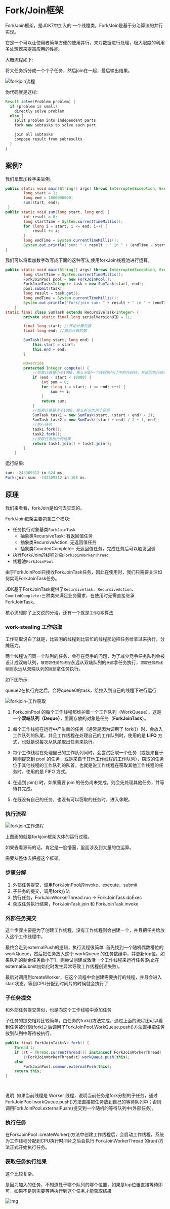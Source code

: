 # Fork/Join框架

Fork/Join框架，是JDK7中加入的 一个线程类。Fork/Join是基于分治算法的并行实现。

它是一个可以让使用者简单方便的使用并行，来对数据进行处理，极大限度的利用多处理器来提高应用的性能。

大概流程如下:

将大任务拆分成一个个子任务，然后join在一起，最后输出结果。

![forkjoin流程](https://www.shiyitopo.tech/uPic/forkjoin%E6%B5%81%E7%A8%8B.png)


伪代码就是这样:

```java
Result solve(Problem problem) {
  if (problem is small) 
    directly solve problem
  else {
    split problem into independent parts
    fork new subtasks to solve each part

    join all subtasks
    compose result from subresults
  }
}
```



## 案例?

我们拿累加数字来举例。

```java
public static void main(String[] args) throws InterruptedException, ExecutionException {
        long start = 1;
        long end = 1000000000;
        sum(start, end);
 }
public static void sum(long start, long end) {
        int result = 0;
        long startTime = System.currentTimeMillis();
        for (long i = start; i <= end; i++) {
            result += i;
        }
        long endTime = System.currentTimeMillis();
        System.out.println("sum: " + result + " in " + (endTime - startTime) + " ms.");
}
```

我们可以将累加数字改写成下面的这种写法,使用forkJoin线程池进行运算。

```java
public static void main(String[] args) throws InterruptedException, ExecutionException {
        long startTime = System.currentTimeMillis();
        ForkJoinPool pool = new ForkJoinPool();
        ForkJoinTask<Integer> task = new SumTask(start, end);
        pool.submit(task);
        long result = task.get();
        long endTime = System.currentTimeMillis();
        System.out.println("Fork/join sum: " + result + " in " + (endTime - startTime) + " ms.");
    }
static final class SumTask extends RecursiveTask<Integer> {
        private static final long serialVersionUID = 1L;

        final long start; //开始计算的数
        final long end; //最后计算的数

        SumTask(long start, long end) {
            this.start = start;
            this.end = end;
        }

        @Override
        protected Integer compute() {
            //如果计算量小于1000，那么分配一个线程执行if中的代码块，并返回执行结果
            if (end - start < 10000) {
                int sum = 0;
                for (long i = start; i <= end; i++) {
                    sum += i;
                }
                return sum;
            }
            //如果计算量大于1000，那么拆分为两个任务
            SumTask task1 = new SumTask(start, (start + end) / 2);
            SumTask task2 = new SumTask((start + end) / 2 + 1, end);
            //执行任务
            task1.fork();
            task2.fork();
            //获取任务执行的结果
            return task1.join() + task2.join();
        }
    }
```

运行结果:

```java
sum: -243309312 in 624 ms.
Fork/join sum: -243309312 in 168 ms.
```


## 原理

我们来看看，forkJoin是如何去实现的。

Fork/Join框架主要包含三个模块:

+ 任务执行对象基类`ForkJoinTask`
  + 抽象类RecursiveTask: 有返回值任务
  + 抽象类RecursiveAction: 无返回值任务
  + 抽象类CountedCompleter: 无返回值任务，完成任务后可以触发回调
+ 执行Fork/Join的线程对象`ForkJoinWorkerThread`
+ 线程池`ForkJoinPool`

由于ForkJoinPool只接收ForkJoinTask任务，因此在使用时，我们只需要关注如何实现ForkJoinTask任务。

JDK基于ForkJoinTask提供了`RecursiveTask`、`RecursiveAction`、`CountedCompleter`三种类来满足业务需求，在使用时无需直接继承ForkJoinTask。

核心思想除了上文说的分治，还有一个就是`工作窃取`算法

### work-stealing 工作窃取

工作窃取说白了就是，比较闲的线程到比较忙的线程那边把任务给拿过来执行，分摊压力。

两个线程访问同一个队列的任务，会存在竞争的问题，为了减少竞争任务队列会被设计成双端队列，`被窃取任务的线程`永远从双端队列的`头部`拿任务执行，`窃取任务的线程`则永远从双端队列的`尾部`拿任务执行。

如下图所示:

queue2在执行完之后，会将queue0的task，给拉入到自己的线程下进行运行

![forkjoin-工作窃取](https://www.shiyitopo.tech/uPic/forkjoin-%E5%B7%A5%E4%BD%9C%E7%AA%83%E5%8F%96.png)

1. ForkJoinPool 的每个工作线程都维护着一个工作队列（WorkQueue），这是一个**双端队列（Deque）**，里面存放的对象是任务（**ForkJoinTask**）。

2. 每个工作线程在运行中产生新的任务（通常是因为调用了 fork()）时，会放入工作队列的队尾，并且工作线程在处理自己的工作队列时，使用的是 **LIFO** 方式，也就是说每次从队尾取出任务来执行。

3. 每个工作线程在处理自己的工作队列同时，会尝试窃取一个任务（或是来自于刚刚提交到 pool 的任务，或是来自于其他工作线程的工作队列），窃取的任务位于其他线程的工作队列的队首，也就是说工作线程在窃取其他工作线程的任务时，使用的是 FIFO 方式。

4. 在遇到 join() 时，如果需要 join 的任务尚未完成，则会先处理其他任务，并等待其完成。

5. 在既没有自己的任务，也没有可以窃取的任务时，进入休眠。



### 执行流程

![forkjoin工作流程](https://www.shiyitopo.tech/uPic/forkjoin%E5%B7%A5%E4%BD%9C%E6%B5%81%E7%A8%8B.png)

上图画的就是forkjoin框架大体的运行过程。

如果去看源码的话，肯定是一脸懵逼，里面涉及到大量的位运算。

需要从整体去把握这个框架。

### 步骤分解

1. 外部任务提交，调用ForkJoinPool的invoke、execute、submit
2. 子任务的提交，调用fork方法
3. 执行任务，ForkJoinWorkerThread.run -> ForkJoinTask.doExec
4. 获取任务执行结果，ForkJoinTask.join 和 ForkJoinTask.invoke

### 外部任务提交

这个步骤主要是为了创建工作线程，没有工作线程则会创建一个，并且把任务给放入这个工作线程中。

最终会走到externalPush的逻辑，执行流程很简单: 首先找到一个随机偶数槽位的 workQueue，然后把任务放入这个 workQueue 的任务数组中，并更新top位。如果队列的剩余任务数小于1，则尝试创建或激活一个工作线程来运行任务(防止在externalSubmit初始化时发生异常导致工作线程创建失败)。

最后对调用到createWorker，在这个流程中会创建需要执行的线程，并且会进入start状态，等到CPU分配到时间片的时候就会执行了

### 子任务提交

和外部任务提交类似，也是向这个工作线程中添加任务

子任务的提交相对比较简单，由任务的fork()方法完成。通过上面的流程图可以看到任务被分割(fork)之后调用了ForkJoinPool.WorkQueue.push()方法直接把任务放到队列中等待被执行。

```java
public final ForkJoinTask<V> fork() {
    Thread t;
    if ((t = Thread.currentThread()) instanceof ForkJoinWorkerThread)
        ((ForkJoinWorkerThread)t).workQueue.push(this);
    else
        ForkJoinPool.common.externalPush(this);
    return this;
}

    
```

说明: 如果当前线程是 Worker 线程，说明当前任务是fork分割的子任务，通过ForkJoinPool.workQueue.push()方法直接把任务放到自己的等待队列中；否则调用ForkJoinPool.externalPush()提交到一个随机的等待队列中(外部任务)。

### 执行任务

在ForkJoinPool .createWorker()方法中创建工作线程后，会启动工作线程，系统为工作线程分配到CPU执行时间片之后会执行 ForkJoinWorkerThread 的run()方法正式开始执行任务。

### 获取任务执行结果

这个比较复杂。

是因为加入的任务，不知道处于哪个队列的哪个位置，如果是top位置直接等待即可，如果不是则需要等待执行到这个任务才能获取结果

![img](https://www.shiyitopo.tech/uPic/java-thread-x-forkjoin-6.png)

